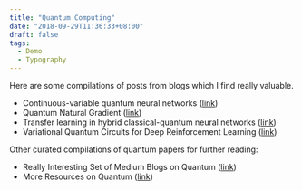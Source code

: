 ```yaml
---
title: "Quantum Computing"
date: "2018-09-29T11:36:33+08:00"
draft: false
tags:
  - Demo
  - Typography
---
```


Here are some compilations of posts from blogs which I find really valuable.
- Continuous-variable quantum neural networks ([link](https://arxiv.org/pdf/1806.06871v1.pdf))
- Quantum Natural Gradient ([link](https://arxiv.org/pdf/1909.02108v3.pdf))
- Transfer learning in hybrid classical-quantum neural networks ([link](https://arxiv.org/pdf/1912.08278v1.pdf))
- Variational Quantum Circuits for Deep Reinforcement Learning ([link](https://arxiv.org/pdf/1907.00397v2.pdf))

Other curated compilations of quantum papers for further reading:
- Really Interesting Set of Medium Blogs on Quantum ([link](https://medium.com/@jackkrupansky/list-of-my-papers-on-quantum-computing-af1be336410e))
- More Resources on Quantum ([link](https://medium.com/@johncoogan/the-best-resources-for-learning-about-quantum-computing-4fcc9f3cbe56))